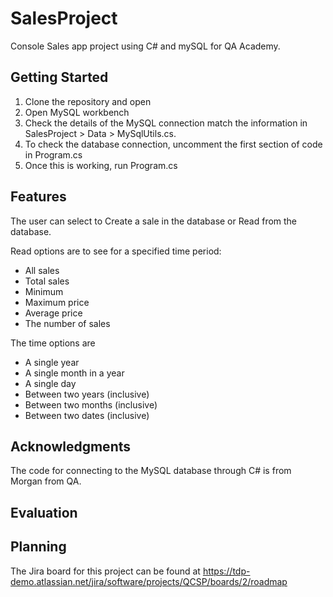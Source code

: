 # SalesProject

Console Sales app project using C# and mySQL for QA Academy. 

## Getting Started
1. Clone the repository and open 
2. Open MySQL workbench
3. Check the details of the MySQL connection match the information in SalesProject > Data > MySqlUtils.cs. 
4. To check the database connection, uncomment the first section of code in Program.cs
5. Once this is working, run Program.cs

## Features
The user can select to Create a sale in the database or Read from the database. 

Read options are to see for a specified time period:
* All sales
* Total sales
* Minimum
* Maximum price
* Average price 
* The number of sales

The time options are
* A single year
* A single month in a year
* A single day
* Between two years (inclusive)
* Between two months (inclusive)
* Between two dates (inclusive)

## Acknowledgments
The code for connecting to the MySQL database through C# is from Morgan from QA.

## Evaluation


## Planning
The Jira board for this project can be found at https://tdp-demo.atlassian.net/jira/software/projects/QCSP/boards/2/roadmap
